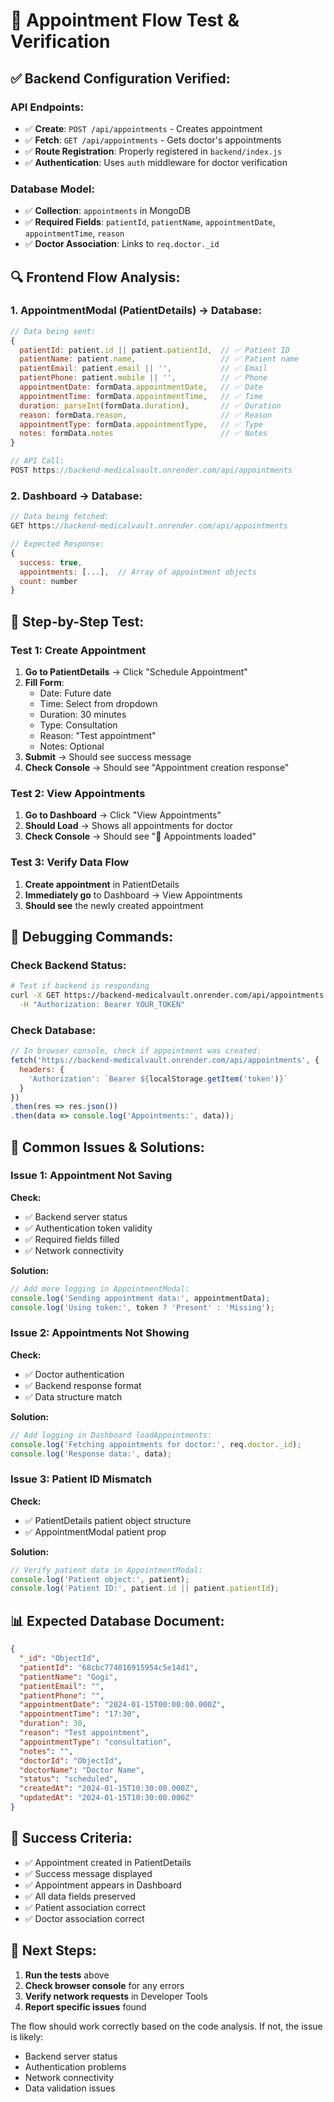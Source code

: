 # 🧪 Appointment Flow Test & Verification

## ✅ **Backend Configuration Verified:**

### **API Endpoints:**
- ✅ **Create**: `POST /api/appointments` - Creates appointment
- ✅ **Fetch**: `GET /api/appointments` - Gets doctor's appointments
- ✅ **Route Registration**: Properly registered in `backend/index.js`
- ✅ **Authentication**: Uses `auth` middleware for doctor verification

### **Database Model:**
- ✅ **Collection**: `appointments` in MongoDB
- ✅ **Required Fields**: `patientId`, `patientName`, `appointmentDate`, `appointmentTime`, `reason`
- ✅ **Doctor Association**: Links to `req.doctor._id`

## 🔍 **Frontend Flow Analysis:**

### **1. AppointmentModal (PatientDetails) → Database:**
```javascript
// Data being sent:
{
  patientId: patient.id || patient.patientId,  // ✅ Patient ID
  patientName: patient.name,                   // ✅ Patient name
  patientEmail: patient.email || '',           // ✅ Email
  patientPhone: patient.mobile || '',          // ✅ Phone
  appointmentDate: formData.appointmentDate,   // ✅ Date
  appointmentTime: formData.appointmentTime,   // ✅ Time
  duration: parseInt(formData.duration),       // ✅ Duration
  reason: formData.reason,                     // ✅ Reason
  appointmentType: formData.appointmentType,   // ✅ Type
  notes: formData.notes                        // ✅ Notes
}

// API Call:
POST https://backend-medicalvault.onrender.com/api/appointments
```

### **2. Dashboard → Database:**
```javascript
// Data being fetched:
GET https://backend-medicalvault.onrender.com/api/appointments

// Expected Response:
{
  success: true,
  appointments: [...],  // Array of appointment objects
  count: number
}
```

## 🧪 **Step-by-Step Test:**

### **Test 1: Create Appointment**
1. **Go to PatientDetails** → Click "Schedule Appointment"
2. **Fill Form**:
   - Date: Future date
   - Time: Select from dropdown
   - Duration: 30 minutes
   - Type: Consultation
   - Reason: "Test appointment"
   - Notes: Optional
3. **Submit** → Should see success message
4. **Check Console** → Should see "Appointment creation response"

### **Test 2: View Appointments**
1. **Go to Dashboard** → Click "View Appointments"
2. **Should Load** → Shows all appointments for doctor
3. **Check Console** → Should see "📅 Appointments loaded"

### **Test 3: Verify Data Flow**
1. **Create appointment** in PatientDetails
2. **Immediately go** to Dashboard → View Appointments
3. **Should see** the newly created appointment

## 🔧 **Debugging Commands:**

### **Check Backend Status:**
```bash
# Test if backend is responding
curl -X GET https://backend-medicalvault.onrender.com/api/appointments \
  -H "Authorization: Bearer YOUR_TOKEN"
```

### **Check Database:**
```javascript
// In browser console, check if appointment was created:
fetch('https://backend-medicalvault.onrender.com/api/appointments', {
  headers: {
    'Authorization': `Bearer ${localStorage.getItem('token')}`
  }
})
.then(res => res.json())
.then(data => console.log('Appointments:', data));
```

## 🚨 **Common Issues & Solutions:**

### **Issue 1: Appointment Not Saving**
**Check:**
- ✅ Backend server status
- ✅ Authentication token validity
- ✅ Required fields filled
- ✅ Network connectivity

**Solution:**
```javascript
// Add more logging in AppointmentModal:
console.log('Sending appointment data:', appointmentData);
console.log('Using token:', token ? 'Present' : 'Missing');
```

### **Issue 2: Appointments Not Showing**
**Check:**
- ✅ Doctor authentication
- ✅ Backend response format
- ✅ Data structure match

**Solution:**
```javascript
// Add logging in Dashboard loadAppointments:
console.log('Fetching appointments for doctor:', req.doctor._id);
console.log('Response data:', data);
```

### **Issue 3: Patient ID Mismatch**
**Check:**
- ✅ PatientDetails patient object structure
- ✅ AppointmentModal patient prop

**Solution:**
```javascript
// Verify patient data in AppointmentModal:
console.log('Patient object:', patient);
console.log('Patient ID:', patient.id || patient.patientId);
```

## 📊 **Expected Database Document:**
```json
{
  "_id": "ObjectId",
  "patientId": "68cbc774016915954c5e14d1",
  "patientName": "Gogi",
  "patientEmail": "",
  "patientPhone": "",
  "appointmentDate": "2024-01-15T00:00:00.000Z",
  "appointmentTime": "17:30",
  "duration": 30,
  "reason": "Test appointment",
  "appointmentType": "consultation",
  "notes": "",
  "doctorId": "ObjectId",
  "doctorName": "Doctor Name",
  "status": "scheduled",
  "createdAt": "2024-01-15T10:30:00.000Z",
  "updatedAt": "2024-01-15T10:30:00.000Z"
}
```

## 🎯 **Success Criteria:**
- ✅ Appointment created in PatientDetails
- ✅ Success message displayed
- ✅ Appointment appears in Dashboard
- ✅ All data fields preserved
- ✅ Patient association correct
- ✅ Doctor association correct

## 🚀 **Next Steps:**
1. **Run the tests** above
2. **Check browser console** for any errors
3. **Verify network requests** in Developer Tools
4. **Report specific issues** found

The flow should work correctly based on the code analysis. If not, the issue is likely:
- Backend server status
- Authentication problems
- Network connectivity
- Data validation issues
